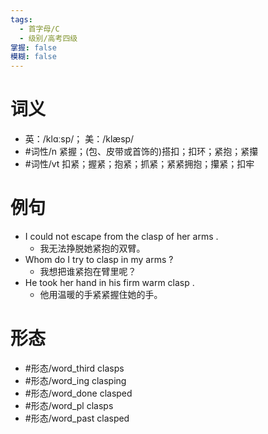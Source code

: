 ```yaml
---
tags:
  - 首字母/C
  - 级别/高考四级
掌握: false
模糊: false
---
```

# 词义
- 英：/klɑːsp/； 美：/klæsp/
- #词性/n  紧握；(包、皮带或首饰的)搭扣；扣环；紧抱；紧攥
- #词性/vt  扣紧；握紧；抱紧；抓紧；紧紧拥抱；攥紧；扣牢
# 例句
- I could not escape from the clasp of her arms .
	- 我无法挣脱她紧抱的双臂。
- Whom do I try to clasp in my arms ?
	- 我想把谁紧抱在臂里呢？
- He took her hand in his firm warm clasp .
	- 他用温暖的手紧紧握住她的手。
# 形态
- #形态/word_third clasps
- #形态/word_ing clasping
- #形态/word_done clasped
- #形态/word_pl clasps
- #形态/word_past clasped
